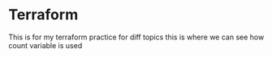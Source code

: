 # Terraform
This is for my terraform practice for diff topics
this is where we can see how count variable is used